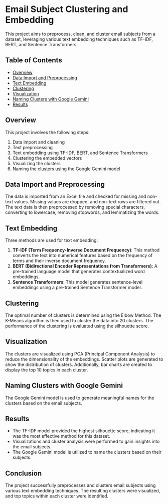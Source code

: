 # Email Subject Clustering and Embedding

This project aims to preprocess, clean, and cluster email subjects from a dataset, leveraging various text embedding techniques such as TF-IDF, BERT, and Sentence Transformers.

## Table of Contents
- [Overview](#overview)
- [Data Import and Preprocessing](#data-import-and-preprocessing)
- [Text Embedding](#text-embedding)
- [Clustering](#clustering)
- [Visualization](#visualization)
- [Naming Clusters with Google Gemini](#naming-clusters-with-google-gemini)
- [Results](#results)

## Overview

This project involves the following steps:
1. Data import and cleaning
2. Text preprocessing
3. Text embedding using TF-IDF, BERT, and Sentence Transformers
4. Clustering the embedded vectors
5. Visualizing the clusters
6. Naming the clusters using the Google Gemini model

## Data Import and Preprocessing

The data is imported from an Excel file and checked for missing and non-text values. Missing values are dropped, and non-text rows are filtered out. The text data is then preprocessed by removing special characters, converting to lowercase, removing stopwords, and lemmatizing the words.

## Text Embedding

Three methods are used for text embedding:
1. **TF-IDF (Term Frequency-Inverse Document Frequency)**: This method converts the text into numerical features based on the frequency of terms and their inverse document frequency.
2. **BERT (Bidirectional Encoder Representations from Transformers)**: A pre-trained language model that generates contextualized word embeddings.
3. **Sentence Transformers**: This model generates sentence-level embeddings using a pre-trained Sentence Transformer model.

## Clustering

The optimal number of clusters is determined using the Elbow Method. The K-Means algorithm is then used to cluster the data into 20 clusters. The performance of the clustering is evaluated using the silhouette score.

## Visualization

The clusters are visualized using PCA (Principal Component Analysis) to reduce the dimensionality of the embeddings. Scatter plots are generated to show the distribution of clusters. Additionally, bar charts are created to display the top 10 topics in each cluster.

## Naming Clusters with Google Gemini

The Google Gemini model is used to generate meaningful names for the clusters based on the email subjects.

## Results

- The TF-IDF model provided the highest silhouette score, indicating it was the most effective method for this dataset.
- Visualizations and cluster analysis were performed to gain insights into the email subjects.
- The Google Gemini model is utilized to name the clusters based on their subjects.

## Conclusion

The project successfully preprocesses and clusters email subjects using various text embedding techniques. The resulting clusters were visualized, and top topics within each cluster were identified.
